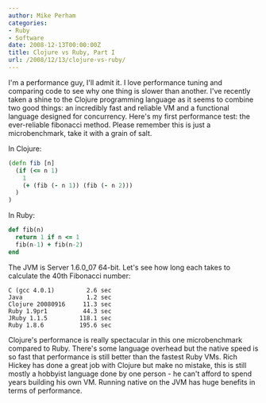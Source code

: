 ```yaml
---
author: Mike Perham
categories:
- Ruby
- Software
date: 2008-12-13T00:00:00Z
title: Clojure vs Ruby, Part I
url: /2008/12/13/clojure-vs-ruby/
---
```


I'm a performance guy, I'll admit it. I love performance tuning and comparing code to see why one thing is slower than another. I've recently taken a shine to the Clojure programming language as it seems to combine two good things: an incredibly fast and reliable VM and a functional language designed for concurrency. Here's my first performance test: the ever-reliable fibonacci method. Please remember this is just a microbenchmark, take it with a grain of salt.

In Clojure:

```clj
(defn fib [n]
  (if (<= n 1)
    1
    (+ (fib (- n 1)) (fib (- n 2)))
  )
)
```

In Ruby:

```ruby
def fib(n)
  return 1 if n <= 1
  fib(n-1) + fib(n-2)
end
```

The JVM is Server 1.6.0_07 64-bit. Let's see how long each takes to calculate the 40th Fibonacci number:

```
C (gcc 4.0.1)         2.6 sec
Java                  1.2 sec
Clojure 20080916     11.3 sec
Ruby 1.9pr1          44.3 sec
JRuby 1.1.5         118.1 sec
Ruby 1.8.6          195.6 sec
```

Clojure's performance is really spectacular in this one microbenchmark compared to Ruby. There's some language overhead but the native speed is so fast that performance is still better than the fastest Ruby VMs. Rich Hickey has done a great job with Clojure but make no mistake, this is still mostly a hobbyist language done by one person - he can't afford to spend years building his own VM. Running native on the JVM has huge benefits in terms of performance.
